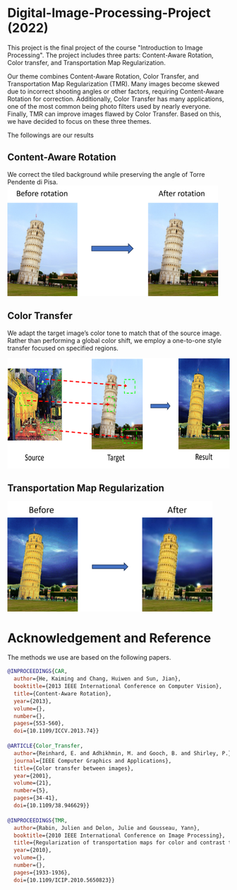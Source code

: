 # Digital-Image-Processing-Project (2022)
This project is the final project of the course "Introduction to Image Processing". The project includes three parts: Content-Aware Rotation, Color transfer, and Transportation Map Regularization.

Our theme combines Content-Aware Rotation, Color Transfer, and Transportation Map Regularization (TMR). Many images become skewed due to incorrect shooting angles or other factors, requiring Content-Aware Rotation for correction. Additionally, Color Transfer has many applications, one of the most common being photo filters used by nearly everyone. Finally, TMR can improve images flawed by Color Transfer. Based on this, we have decided to focus on these three themes.

The followings are our results

## Content-Aware Rotation
We correct the tiled background while preserving the angle of Torre Pendente di Pisa.
<img src="https://github.com/PeiChiChen/Digital-Image-Processing-Project/blob/main/image/rotation.png" height="250px">

## Color Transfer
We adapt the target image’s color tone to match that of the source image. Rather than performing a global color shift, we employ a one-to-one style transfer focused on specified regions.

<img src="https://github.com/PeiChiChen/Digital-Image-Processing-Project/blob/main/image/color.png" height="250px">

## Transportation Map Regularization
<img src="https://github.com/PeiChiChen/Digital-Image-Processing-Project/blob/main/image/TMR.png" height="250px">

# Acknowledgement and Reference
The methods we use are based on the following papers.
```BibTeX
@INPROCEEDINGS{CAR,
  author={He, Kaiming and Chang, Huiwen and Sun, Jian},
  booktitle={2013 IEEE International Conference on Computer Vision}, 
  title={Content-Aware Rotation}, 
  year={2013},
  volume={},
  number={},
  pages={553-560},
  doi={10.1109/ICCV.2013.74}}

@ARTICLE{Color_Transfer,
  author={Reinhard, E. and Adhikhmin, M. and Gooch, B. and Shirley, P.},
  journal={IEEE Computer Graphics and Applications}, 
  title={Color transfer between images}, 
  year={2001},
  volume={21},
  number={5},
  pages={34-41},
  doi={10.1109/38.946629}}

@INPROCEEDINGS{TMR,
  author={Rabin, Julien and Delon, Julie and Gousseau, Yann},
  booktitle={2010 IEEE International Conference on Image Processing}, 
  title={Regularization of transportation maps for color and contrast transfer}, 
  year={2010},
  volume={},
  number={},
  pages={1933-1936},
  doi={10.1109/ICIP.2010.5650823}}
```
